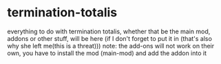 # termination-totalis
everything to do with termination totalis, whether that be the main mod, addons or other stuff, will be here (if I don't forget to put it in (that's also why she left me(this is a threat)))
note: the add-ons will not work on their own, you have to install the mod (main-mod) and add the addon into it
